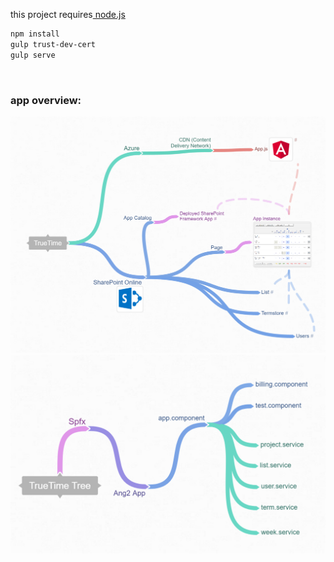 <p>
    this project requires<a href="https://nodejs.org/en/download/"> node.js</a>
</p>


```bash
npm install
gulp trust-dev-cert
gulp serve
```
<br/>
<h3>app overview: </h3>
<img src="/coggle_screen.PNG?raw=true" />
<img src="/true_tree1.PNG?raw=true" />


